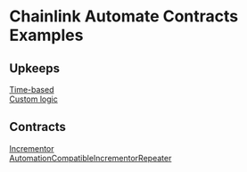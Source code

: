# Chainlink Automate Contracts Examples

## Upkeeps

[Time-based](https://automation.chain.link/goerli/42721136799795118891959312729949661075402891764712145911907262881508000035955)  
[Custom logic](https://automation.chain.link/goerli/90603820001867833713326869186598106573355098591144744245318811417267532727918)

## Contracts

[Incrementor](https://goerli.etherscan.io/address/0x7f40e232439245C046eF0DbAAfD97aBEB6c5829F)  
[AutomationCompatibleIncrementorRepeater](https://goerli.etherscan.io/address/0x3f0Cb6Bbfc4C9b3f56d2f15c7Ad23b8B99cd44Cd)
